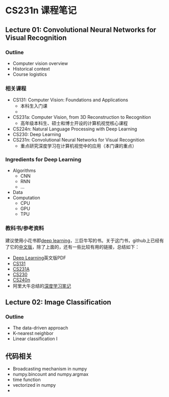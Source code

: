 # CS231n 课程笔记

## Lecture 01: Convolutional Neural Networks for Visual Recognition

### Outline

* Computer vision overview 
* Historical context 
* Course logistics

### 相关课程

* CS131: Computer Vision: Foundations and Applications
	* 本科生入门课
	* 
* CS231a: Computer Vision, from 3D Reconstruction to Recognition
	* 高年级本科生、硕士和博士开设的计算机视觉核心课程
* CS224n: Natural Language Processing with Deep Learning
* CS230: Deep Learning
* CS231n: Convolutional Neural Networks for Visual Recognition
	* 重点研究深度学习在计算机视觉中的应用（本门课的重点）

### Ingredients for Deep Learning

* Algorithms
	* CNN
	* RNN
	* ...
* Data
* Computation
	* CPU
	* GPU
	* TPU

### 教科书/参考资料
建议使用小花书即[deep learning][1]，三巨牛写的书。关于这门书，github上已经有了它的[中文版][2]，除了上面的，还有一些比较有用的链接，总结如下：

* [Deep Learning][3]英文版PDF
* [CS131][4]
* [CS231A][5]
* [CS230][6]
* [CS240n][7]
* 阿里大牛总结的[深度学习笔记][8]

[1]: http://www.deeplearningbook.org
[2]: https://github.com/exacity/deeplearningbook-chinese
[3]: https://github.com/janishar/mit-deep-learning-book-pdf
[4]: http://vision.stanford.edu/teaching/cs131_fall1819/index.html
[5]: http://web.stanford.edu/class/cs231a/
[6]: http://cs230.stanford.edu/
[7]: https://web.stanford.edu/class/cs224n/
[8]: https://github.com/huaxz1986/deep_learning_notes

## Lecture 02: Image Classification 

### Outline

* The data-driven approach 
* K-nearest neighbor
* Linear classification I



## 代码相关

* Broadcasting mechanism in numpy
* numpy.bincount and numpy.argmax
* time function
* vectorized in numpy
* 




